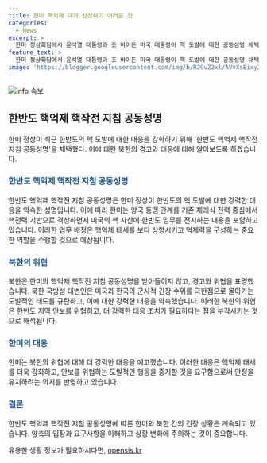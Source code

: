 ```yaml
---
title: 한미 핵억제 대가 상상하기 어려운 것
categories:
  - News
excerpt: >
  한미 정상회담에서 윤석열 대통령과 조 바이든 미국 대통령이 핵 도발에 대한 공동성명 채택 후 북한의 위협에 대응하는 모습을 보였다. 북한은 이에 대해 미국과 한국의 도발 행위를 규탄하고, 핵억제 태세를 강화하며 적대 국가들에 경고하며 반발했다. 이러한 긴장 속에서 한미는 핵전력 중심으로의 관계 강화를 포함한 내용을 담은 공동성명 채택으로 대북 정책을 강화하는 움직임을 보였다.
feature_text: >
  한미 정상회담에서 윤석열 대통령과 조 바이든 미국 대통령이 핵 도발에 대한 공동성명 채택 후 북한의 위협에 대응하는 모습을 보였다. 북한은 이에 대해 미국과 한국의 도발 행위를 규탄하고, 핵억제 태세를 강화하며 적대 국가들에 경고하며 반발했다. 이러한 긴장 속에서 한미는 핵전력 중심으로의 관계 강화를 포함한 내용을 담은 공동성명 채택으로 대북 정책을 강화하는 움직임을 보였다.
image: 'https://blogger.googleusercontent.com/img/b/R29vZ2xl/AVvXsEixyZcFfHzMRdzZMjFBmAUKJYCLCGyLL1o632UiGVXcaFdKo_bkvkuCioo0uUKlGfBVcT3P84aROyZIXSBEx3Aw5nCQ3pTgDom1WDC4m8eifvWiAmWEEVb4x6G_l8C0QH225ldMjyaFvpxGEBGNO37VmDTDMHGhJPq73UglMfDca1-0aw/s1600/blogspot.png'
---
```


<p><img src="https://blogger.googleusercontent.com/img/b/R29vZ2xl/AVvXsEixyZcFfHzMRdzZMjFBmAUKJYCLCGyLL1o632UiGVXcaFdKo_bkvkuCioo0uUKlGfBVcT3P84aROyZIXSBEx3Aw5nCQ3pTgDom1WDC4m8eifvWiAmWEEVb4x6G_l8C0QH225ldMjyaFvpxGEBGNO37VmDTDMHGhJPq73UglMfDca1-0aw/s1600/blogspot.png" alt="info 속보" /></p>

<h2 data-ke-size="size26">한반도 핵억제 핵작전 지침 공동성명</h2>

<p data-ke-size="size16">한미 정상이 최근 한반도의 핵 도발에 대한 대응을 강화하기 위해 '한반도 핵억제 핵작전 지침 공동성명'을 채택했다. 이에 대한 북한의 경고와 대응에 대해 알아보도록 하겠습니다.</p>

<h3><b><span style="color: #1a5490;">한반도 핵억제 핵작전 지침 공동성명</span></b></h3>

<p data-ke-size="size16">한반도 핵억제 핵작전 지침 공동성명은 한미 정상이 한반도의 핵 도발에 대한 강력한 대응을 약속한 성명입니다. 이에 따라 한미는 양국 동맹 관계를 기존 재래식 전력 중심에서 핵전력 기반으로 격상하면서 미국의 핵 자산에 한반도 임무를 전시하는 내용을 포함하고 있습니다. 이러한 업무 배정은 핵억제 태세를 보다 상향시키고 억제력을 구성하는 중요한 역할을 수행할 것으로 예상됩니다.</p>

<h3><b><span style="color: #1a5490;">북한의 위협</span></b></h3>

<p data-ke-size="size16">북한은 한미의 핵억제 핵작전 지침 공동성명을 받아들이지 않고, 경고와 위협을 표명했습니다. 북한 국방성 대변인은 미국과 한국의 군사적 긴장 수위를 극한점으로 몰아가는 도발적인 태도를 규탄하고, 이에 대한 강력한 대응을 약속했습니다. 이러한 북한의 위협은 한반도 지역 안보를 위협하고, 더 강력한 대응 조치가 필요하다는 점을 부각시키는 것으로 해석됩니다.</p>

<h3><b><span style="color: #1a5490;">한미의 대응</span></b></h3>

<p data-ke-size="size16">한미는 북한의 위협에 대해 더 강력한 대응을 예고했습니다. 이러한 대응은 핵억제 태세를 더욱 강화하고, 안보를 위협하는 도발적인 행동을 중지할 것을 요구함으로써 안정을 유지하려는 의지를 반영하고 있습니다.</p>

<h3><b><span style="color: #1a5490;">결론</span></b></h3>

<p data-ke-size="size16">한반도 핵억제 핵작전 지침 공동성명에 따른 한미와 북한 간의 긴장 상황은 계속되고 있습니다. 양측의 입장과 요구사항을 이해하고 상황 변화에 주의하는 것이 중요합니다.</p>
유용한 생활 정보가 필요하시다면, <a href="https://opensis.kr" rel="dofollow">opensis.kr</a>


